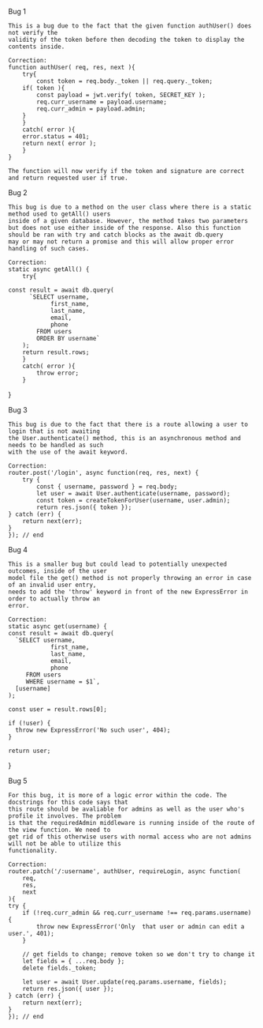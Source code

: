 Bug 1 

    This is a bug due to the fact that the given function authUser() does not verify the
    validity of the token before then decoding the token to display the contents inside. 

    Correction:
    function authUser( req, res, next ){
        try{
            const token = req.body._token || req.query._token;
        if( token ){
            const payload = jwt.verify( token, SECRET_KEY );
            req.curr_username = payload.username;
            req.curr_admin = payload.admin;
        }
        }
        catch( error ){
        error.status = 401;
        return next( error );
        }
    }

    The function will now verify if the token and signature are correct and return requested user if true.

Bug 2

    This bug is due to a method on the user class where there is a static method used to getAll() users
    inside of a given database. However, the method takes two parameters but does not use either inside of the response. Also this function should be ran with try and catch blocks as the await db.query 
    may or may not return a promise and this will allow proper error handling of such cases. 

    Correction:
    static async getAll() {
        try{

    const result = await db.query(
          `SELECT username,
                first_name,
                last_name,
                email,
                phone
            FROM users 
            ORDER BY username`
        );
        return result.rows;
        }
        catch( error ){
            throw error;
        }
  }

Bug 3 

    This bug is due to the fact that there is a route allowing a user to login that is not awaiting 
    the User.authenticate() method, this is an asynchronous method and needs to be handled as such 
    with the use of the await keyword. 

    Correction:
    router.post('/login', async function(req, res, next) {
        try {
            const { username, password } = req.body;
            let user = await User.authenticate(username, password);
            const token = createTokenForUser(username, user.admin);
            return res.json({ token });
    } catch (err) {
        return next(err);
    }
    }); // end


Bug 4

    This is a smaller bug but could lead to potentially unexpected outcomes, inside of the user 
    model file the get() method is not properly throwing an error in case of an invalid user entry, 
    needs to add the 'throw' keyword in front of the new ExpressError in order to actually throw an 
    error.

    Correction:
    static async get(username) {
    const result = await db.query(
      `SELECT username,
                first_name,
                last_name,
                email,
                phone
         FROM users
         WHERE username = $1`,
      [username]
    );

    const user = result.rows[0];

    if (!user) {
      throw new ExpressError('No such user', 404);
    }

    return user;
  }

Bug 5

    For this bug, it is more of a logic error within the code. The docstrings for this code says that 
    this route should be avaliable for admins as well as the user who's profile it involves. The problem
    is that the requiredAdmin middleware is running inside of the route of the view function. We need to
    get rid of this otherwise users with normal access who are not admins will not be able to utilize this 
    functionality.

    Correction: 
    router.patch('/:username', authUser, requireLogin, async function(
        req,
        res,
        next
    ){
    try {
        if (!req.curr_admin && req.curr_username !== req.params.username) {
            throw new ExpressError('Only  that user or admin can edit a user.', 401);
        }

        // get fields to change; remove token so we don't try to change it
        let fields = { ...req.body };
        delete fields._token;

        let user = await User.update(req.params.username, fields);
        return res.json({ user });
    } catch (err) {
        return next(err);
    }
    }); // end

    


    